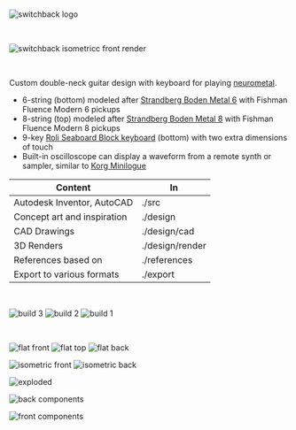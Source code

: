 
<br>

![switchback logo](./design/render/logo.png)

<br>

![switchback isometricc front render](./design/render/white-iso-logo.png)

<br>

Custom double-neck guitar design with keyboard for playing [neurometal](https://www.youtube.com/playlist?list=PL2ZwTvIdYJGJxl1kszP3a_z6O4DcHwvok).

* 6-string (bottom) modeled after [Strandberg Boden Metal 6](https://strandbergguitars.com/product/boden-metal-6-white-pearl/) with Fishman Fluence Modern 6 pickups
* 8-string (top) modeled after [Strandberg Boden Metal 8](https://www.sweetwater.com/store/detail/BDMT8BKP--strandberg-boden-metal-8-black-pearl) with Fishman Fluence Modern 8 pickups
* 9-key [Roli Seaboard Block keyboard](https://roli.com/products/seaboard) (bottom) with two extra dimensions of touch
* Built-in oscilloscope can display a waveform from a remote synth or sampler, similar to [Korg Minilogue](https://www.sweetwater.com/store/detail/MinilogueXD--korg-minilogue-xd-4-voice-analog-synthesizer)

|Content|In|
|-|-|
|Autodesk Inventor, AutoCAD|./src|
|Concept art and inspiration|./design|
|CAD Drawings|./design/cad|
|3D Renders|./design/render|
|References based on|./references|
|Export to various formats|./export|

<br>

![build 3](./design/build3.JPG)
![build 2](./design/build2.JPG)
![build 1](./design/build1.JPG)

<br>

![flat front](./design/cad/svg/flat-front.svg)
![flat top](./design/cad/svg/flat-top.svg)
![flat back](./design/cad/svg/flat-back.svg)

![isometric front](./design/cad/svg/iso-front.svg)
![isometric back](./design/cad/svg/iso-back.svg)

![exploded](./design/cad/svg/exploded-all.svg)

![back components](./design/cad/svg/exploded-back.svg)

![front components](./design/cad/svg/exploded-front.svg)
